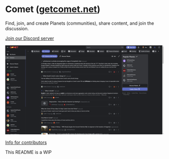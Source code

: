 # Comet ([getcomet.net](https://www.getcomet.net))

Find, join, and create Planets (communities), share content, and join the discussion.

[Join our Discord server](https://discord.gg/NPCMGSm)

![Screenshot of getcomet.net](./screenshot.png)

[Info for contributors](./CONTRIBUTING.md)

This README is a WIP

